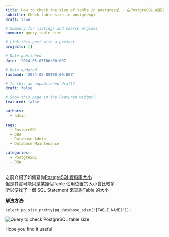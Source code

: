 ```yaml
---
title: How to check the size of table in postgresql - 在PostgreSQL 如何查詢資料庫Table大小
subtitle: Check table size in postgresql
draft: true

# Summary for listings and search engines
summary: query table size

# Link this post with a project
projects: []

# Date published
date: '2024-05-05T00:00:00Z'

# Date updated
lastmod: '2024-05-05T00:00:00Z'

# Is this an unpublished draft?
draft: false

# Show this page in the Featured widget?
featured: false

authors:
  - admin

tags:
  - PostgreSQL
  - DBA
  - Database Admin
  - Database Maintenance

categories:
  - PostgreSQL
  - DBA
---
```

之前介紹了如何查詢[PostgreSQL資料庫大小](https://sharechiwai.com/post/2024/2024-05-03-check-postgresql-database-size/)   
但是其實可能只是某幾個Table 佔用位置的大小會比較多  
所以便找了一個 SQL Statement 來查詢Table 的大小  


**解法方法:**  
```
select pg_size_pretty(pg_database_size('[TABLE_NAME]'));
```

![Query to check PostgreSQL table size](/media/2024/table-size.png  "Query to check PostgreSQL table size") 

Hope you find it useful
